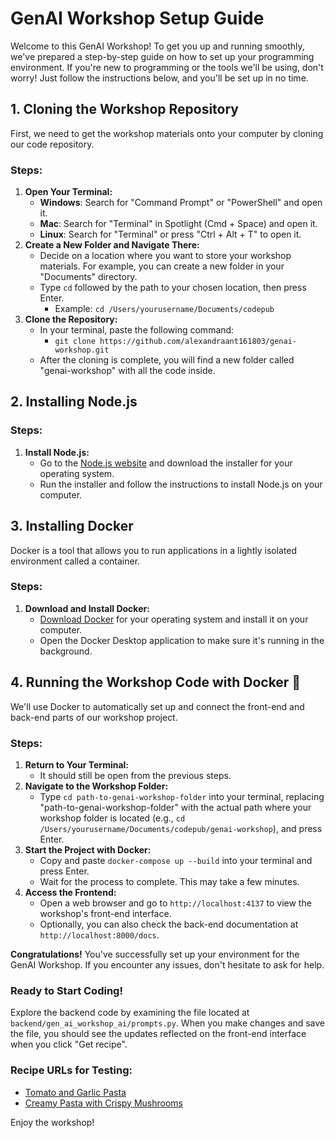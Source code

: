 # GenAI Workshop Setup Guide
Welcome to this GenAI Workshop! To get you up and running smoothly, we've prepared a step-by-step guide on how to set up your programming environment. If you're new to programming or the tools we'll be using, don't worry! Just follow the instructions below, and you'll be set up in no time.

## 1. Cloning the Workshop Repository

First, we need to get the workshop materials onto your computer by cloning our code repository.

### Steps:

1. **Open Your Terminal:**
   - **Windows**: Search for "Command Prompt" or "PowerShell" and open it.
   - **Mac**: Search for "Terminal" in Spotlight (Cmd + Space) and open it.
   - **Linux**: Search for "Terminal" or press "Ctrl + Alt + T" to open it.
2. **Create a New Folder and Navigate There:**
   - Decide on a location where you want to store your workshop materials. For example, you can create a new folder in your "Documents" directory.
   - Type `cd` followed by the path to your chosen location, then press Enter.
     - Example: `cd /Users/yourusername/Documents/codepub`
3. **Clone the Repository:**
   - In your terminal, paste the following command: 
     - `git clone https://github.com/alexandraant161803/genai-workshop.git`
   - After the cloning is complete, you will find a new folder called "genai-workshop" with all the code inside.

## 2. Installing Node.js

### Steps:

1. **Install Node.js:**
   - Go to the [Node.js website](https://nodejs.org/en/) and download the installer for your operating system.
   - Run the installer and follow the instructions to install Node.js on your computer.

## 3. Installing Docker
Docker is a tool that allows you to run applications in a lightly isolated environment called a container.

### Steps:

1. **Download and Install Docker:**
   - [Download Docker](https://www.docker.com/products/docker-desktop) for your operating system and install it on your computer.
   - Open the Docker Desktop application to make sure it's running in the background.

## 4. Running the Workshop Code with Docker 🐳

We'll use Docker to automatically set up and connect the front-end and back-end parts of our workshop project.

### Steps:

1. **Return to Your Terminal:**
   - It should still be open from the previous steps.
2. **Navigate to the Workshop Folder:**
   - Type `cd path-to-genai-workshop-folder` into your terminal, replacing "path-to-genai-workshop-folder" with the actual path where your workshop folder is located (e.g., `cd /Users/yourusername/Documents/codepub/genai-workshop`), and press Enter.
3. **Start the Project with Docker:**
   - Copy and paste `docker-compose up --build` into your terminal and press Enter.
   - Wait for the process to complete. This may take a few minutes.
4. **Access the Frontend:**
   - Open a web browser and go to `http://localhost:4137` to view the workshop's front-end interface.
   - Optionally, you can also check the back-end documentation at `http://localhost:8000/docs`.

**Congratulations!** You've successfully set up your environment for the GenAI Workshop. If you encounter any issues, don't hesitate to ask for help.

### Ready to Start Coding!

Explore the backend code by examining the file located at `backend/gen_ai_workshop_ai/prompts.py`. When you make changes and save the file, you should see the updates reflected on the front-end interface when you click "Get recipe".

### Recipe URLs for Testing:

- [Tomato and Garlic Pasta](https://www.allrecipes.com/recipe/11691/tomato-and-garlic-pasta/)
- [Creamy Pasta with Crispy Mushrooms](https://www.bonappetit.com/recipe/creamy-pasta-with-crispy-mushrooms)

Enjoy the workshop!